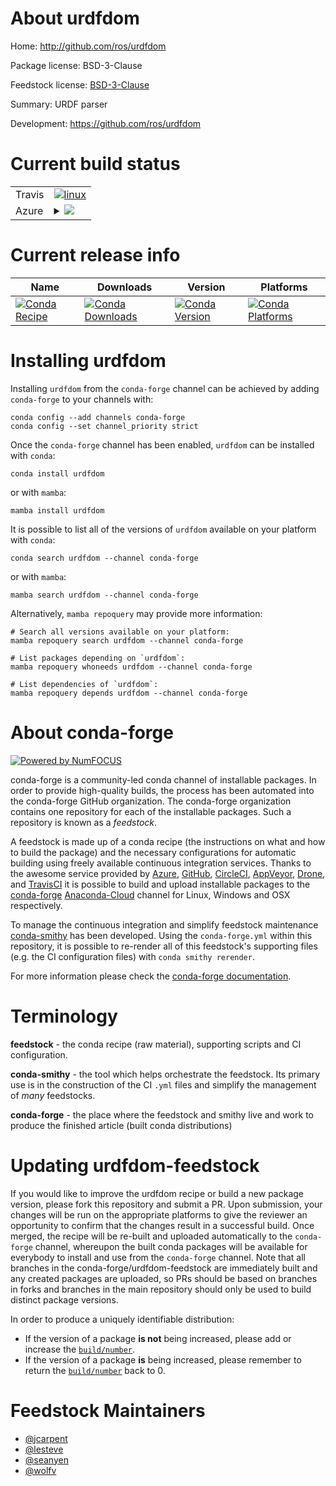 About urdfdom
=============

Home: http://github.com/ros/urdfdom

Package license: BSD-3-Clause

Feedstock license: [BSD-3-Clause](https://github.com/conda-forge/urdfdom-feedstock/blob/main/LICENSE.txt)

Summary: URDF parser

Development: https://github.com/ros/urdfdom

Current build status
====================


<table><tr>
    <td>Travis</td>
    <td>
      <a href="https://app.travis-ci.com/conda-forge/urdfdom-feedstock">
        <img alt="linux" src="https://img.shields.io/travis/com/conda-forge/urdfdom-feedstock/main.svg?label=Linux">
      </a>
    </td>
  </tr>
    
  <tr>
    <td>Azure</td>
    <td>
      <details>
        <summary>
          <a href="https://dev.azure.com/conda-forge/feedstock-builds/_build/latest?definitionId=7264&branchName=main">
            <img src="https://dev.azure.com/conda-forge/feedstock-builds/_apis/build/status/urdfdom-feedstock?branchName=main">
          </a>
        </summary>
        <table>
          <thead><tr><th>Variant</th><th>Status</th></tr></thead>
          <tbody><tr>
              <td>linux_64</td>
              <td>
                <a href="https://dev.azure.com/conda-forge/feedstock-builds/_build/latest?definitionId=7264&branchName=main">
                  <img src="https://dev.azure.com/conda-forge/feedstock-builds/_apis/build/status/urdfdom-feedstock?branchName=main&jobName=linux&configuration=linux_64_" alt="variant">
                </a>
              </td>
            </tr><tr>
              <td>linux_aarch64</td>
              <td>
                <a href="https://dev.azure.com/conda-forge/feedstock-builds/_build/latest?definitionId=7264&branchName=main">
                  <img src="https://dev.azure.com/conda-forge/feedstock-builds/_apis/build/status/urdfdom-feedstock?branchName=main&jobName=linux&configuration=linux_aarch64_" alt="variant">
                </a>
              </td>
            </tr><tr>
              <td>linux_ppc64le</td>
              <td>
                <a href="https://dev.azure.com/conda-forge/feedstock-builds/_build/latest?definitionId=7264&branchName=main">
                  <img src="https://dev.azure.com/conda-forge/feedstock-builds/_apis/build/status/urdfdom-feedstock?branchName=main&jobName=linux&configuration=linux_ppc64le_" alt="variant">
                </a>
              </td>
            </tr><tr>
              <td>osx_64</td>
              <td>
                <a href="https://dev.azure.com/conda-forge/feedstock-builds/_build/latest?definitionId=7264&branchName=main">
                  <img src="https://dev.azure.com/conda-forge/feedstock-builds/_apis/build/status/urdfdom-feedstock?branchName=main&jobName=osx&configuration=osx_64_" alt="variant">
                </a>
              </td>
            </tr><tr>
              <td>osx_arm64</td>
              <td>
                <a href="https://dev.azure.com/conda-forge/feedstock-builds/_build/latest?definitionId=7264&branchName=main">
                  <img src="https://dev.azure.com/conda-forge/feedstock-builds/_apis/build/status/urdfdom-feedstock?branchName=main&jobName=osx&configuration=osx_arm64_" alt="variant">
                </a>
              </td>
            </tr><tr>
              <td>win_64</td>
              <td>
                <a href="https://dev.azure.com/conda-forge/feedstock-builds/_build/latest?definitionId=7264&branchName=main">
                  <img src="https://dev.azure.com/conda-forge/feedstock-builds/_apis/build/status/urdfdom-feedstock?branchName=main&jobName=win&configuration=win_64_" alt="variant">
                </a>
              </td>
            </tr>
          </tbody>
        </table>
      </details>
    </td>
  </tr>
</table>

Current release info
====================

| Name | Downloads | Version | Platforms |
| --- | --- | --- | --- |
| [![Conda Recipe](https://img.shields.io/badge/recipe-urdfdom-green.svg)](https://anaconda.org/conda-forge/urdfdom) | [![Conda Downloads](https://img.shields.io/conda/dn/conda-forge/urdfdom.svg)](https://anaconda.org/conda-forge/urdfdom) | [![Conda Version](https://img.shields.io/conda/vn/conda-forge/urdfdom.svg)](https://anaconda.org/conda-forge/urdfdom) | [![Conda Platforms](https://img.shields.io/conda/pn/conda-forge/urdfdom.svg)](https://anaconda.org/conda-forge/urdfdom) |

Installing urdfdom
==================

Installing `urdfdom` from the `conda-forge` channel can be achieved by adding `conda-forge` to your channels with:

```
conda config --add channels conda-forge
conda config --set channel_priority strict
```

Once the `conda-forge` channel has been enabled, `urdfdom` can be installed with `conda`:

```
conda install urdfdom
```

or with `mamba`:

```
mamba install urdfdom
```

It is possible to list all of the versions of `urdfdom` available on your platform with `conda`:

```
conda search urdfdom --channel conda-forge
```

or with `mamba`:

```
mamba search urdfdom --channel conda-forge
```

Alternatively, `mamba repoquery` may provide more information:

```
# Search all versions available on your platform:
mamba repoquery search urdfdom --channel conda-forge

# List packages depending on `urdfdom`:
mamba repoquery whoneeds urdfdom --channel conda-forge

# List dependencies of `urdfdom`:
mamba repoquery depends urdfdom --channel conda-forge
```


About conda-forge
=================

[![Powered by
NumFOCUS](https://img.shields.io/badge/powered%20by-NumFOCUS-orange.svg?style=flat&colorA=E1523D&colorB=007D8A)](https://numfocus.org)

conda-forge is a community-led conda channel of installable packages.
In order to provide high-quality builds, the process has been automated into the
conda-forge GitHub organization. The conda-forge organization contains one repository
for each of the installable packages. Such a repository is known as a *feedstock*.

A feedstock is made up of a conda recipe (the instructions on what and how to build
the package) and the necessary configurations for automatic building using freely
available continuous integration services. Thanks to the awesome service provided by
[Azure](https://azure.microsoft.com/en-us/services/devops/), [GitHub](https://github.com/),
[CircleCI](https://circleci.com/), [AppVeyor](https://www.appveyor.com/),
[Drone](https://cloud.drone.io/welcome), and [TravisCI](https://travis-ci.com/)
it is possible to build and upload installable packages to the
[conda-forge](https://anaconda.org/conda-forge) [Anaconda-Cloud](https://anaconda.org/)
channel for Linux, Windows and OSX respectively.

To manage the continuous integration and simplify feedstock maintenance
[conda-smithy](https://github.com/conda-forge/conda-smithy) has been developed.
Using the ``conda-forge.yml`` within this repository, it is possible to re-render all of
this feedstock's supporting files (e.g. the CI configuration files) with ``conda smithy rerender``.

For more information please check the [conda-forge documentation](https://conda-forge.org/docs/).

Terminology
===========

**feedstock** - the conda recipe (raw material), supporting scripts and CI configuration.

**conda-smithy** - the tool which helps orchestrate the feedstock.
                   Its primary use is in the construction of the CI ``.yml`` files
                   and simplify the management of *many* feedstocks.

**conda-forge** - the place where the feedstock and smithy live and work to
                  produce the finished article (built conda distributions)


Updating urdfdom-feedstock
==========================

If you would like to improve the urdfdom recipe or build a new
package version, please fork this repository and submit a PR. Upon submission,
your changes will be run on the appropriate platforms to give the reviewer an
opportunity to confirm that the changes result in a successful build. Once
merged, the recipe will be re-built and uploaded automatically to the
`conda-forge` channel, whereupon the built conda packages will be available for
everybody to install and use from the `conda-forge` channel.
Note that all branches in the conda-forge/urdfdom-feedstock are
immediately built and any created packages are uploaded, so PRs should be based
on branches in forks and branches in the main repository should only be used to
build distinct package versions.

In order to produce a uniquely identifiable distribution:
 * If the version of a package **is not** being increased, please add or increase
   the [``build/number``](https://docs.conda.io/projects/conda-build/en/latest/resources/define-metadata.html#build-number-and-string).
 * If the version of a package **is** being increased, please remember to return
   the [``build/number``](https://docs.conda.io/projects/conda-build/en/latest/resources/define-metadata.html#build-number-and-string)
   back to 0.

Feedstock Maintainers
=====================

* [@jcarpent](https://github.com/jcarpent/)
* [@lesteve](https://github.com/lesteve/)
* [@seanyen](https://github.com/seanyen/)
* [@wolfv](https://github.com/wolfv/)

